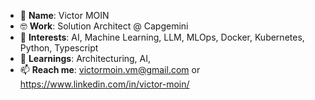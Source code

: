 - 👋 **Name**: Victor MOIN
- 🤓 **Work**: Solution Architect @ Capgemini
- 👀 **Interests**: AI, Machine Learning, LLM, MLOps, Docker, Kubernetes, Python, Typescript
- 🌱 **Learnings**: Architecturing, AI, 
- 📫 **Reach me**: victormoin.vm@gmail.com or https://www.linkedin.com/in/victor-moin/

<!---
vctrmn/vctrmn is a ✨ special ✨ repository because its `README.md` (this file) appears on your GitHub profile.
You can click the Preview link to take a look at your changes.
--->
